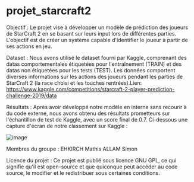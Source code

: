 # projet_starcraft2
Objectif :
Le projet vise à développer un modèle de prédiction des joueurs de StarCraft 2 en se basant sur leurs input lors de différentes parties. L'objectif est de créer un système capable d'identifier le joueur à partir de ses actions en jeu.

Dataset :
Nous avons utilisé le dataset fourni par Kaggle, comprenant des datas comportementales étiquetées pour l'entraînement (TRAIN) et des datas non étiquetées pour les tests (TEST). Les données comportent diverses informations sur les actions des joueurs pendant les parties de StarCraft 2 (la race choisi et les touches rentrées).Lien: https://www.kaggle.com/competitions/starcraft-2-player-prediction-challenge-2019/data 

Résultats :
Après avoir développé notre modèle en interne sans recourir à du code externe, nous avons obtenu des résultats prometteurs sur l'échantillon de test de Kaggle, avec un score final de 0.7. Ci-dessous une capture d'écran de notre classement sur Kaggle :

![image](https://github.com/mathisehkirch/projet_starcraft2/assets/164031817/44e8fab4-39aa-4dde-aff8-0aa41ac916f2)


Membres du groupe :
EHKIRCH Mathis
ALLAM Simon 

Licence du projet :
Ce projet est publié sous licence GNU GPL, ce qui signifie qu'il est open-source et que quiconque peut accéder au code source, le modifier et le redistribuer sous certaines conditions.
